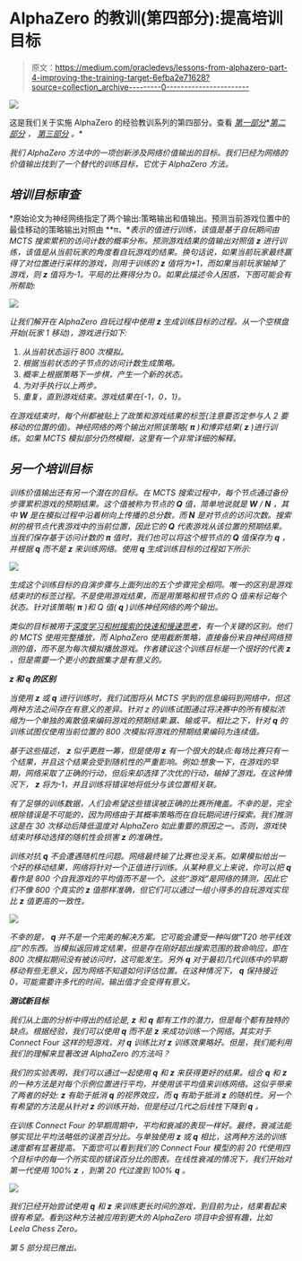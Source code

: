 # AlphaZero 的教训(第四部分):提高培训目标

> 原文：<https://medium.com/oracledevs/lessons-from-alphazero-part-4-improving-the-training-target-6efba2e71628?source=collection_archive---------0----------------------->

![](img/48cbfb3ff35f2ad0d6756c20d5cc565e.png)

这是我们关于实施 AlphaZero 的经验教训系列的第四部分。查看 [*第一部分*](/oracledevs/lessons-from-implementing-alphazero-7e36e9054191)*[*第二部分*](/oracledevs/lessons-from-alphazero-connect-four-e4a0ae82af68) *，* [*第三部分*](/oracledevs/lessons-from-alphazero-part-3-parameter-tweaking-4dceb78ed1e5) *。**

*我们 AlphaZero 方法中的一项创新涉及网络价值输出的目标。我们已经为网络的价值输出找到了一个替代的训练目标，它优于 AlphaZero 方法。*

## *培训目标审查*

*原始论文为神经网络指定了两个输出:策略输出和值输出。预测当前游戏位置中的最佳移动的策略输出对照由 **π、**表示的值进行训练，该值是基于自玩期间由 MCTS 搜索累积的访问计数的概率分布。预测游戏结果的值输出对照值 **z** 进行训练，该值是从当前玩家的角度看自玩游戏的结果。换句话说，如果当前玩家最终赢得了对位置进行采样的游戏，则用于训练的 **z** 值将为+1，而如果当前玩家输掉了游戏，则 **z** 值将为-1。平局的比赛得分为 0。如果此描述令人困惑，下图可能会有所帮助:*

*![](img/df161af4927f011e340f046b9bb45ee9.png)*

*让我们解开在 AlphaZero 自玩过程中使用 **z** 生成训练目标的过程。从一个空棋盘开始(玩家 1 移动)，游戏进行如下:*

1.  *从当前状态运行 800 次模拟。*
2.  *根据当前状态的子节点的访问计数生成策略。*
3.  *概率上根据策略下一步棋，产生一个新的状态。*
4.  *为对手执行以上两步。*
5.  *重复，直到游戏结束。游戏结果在{-1，0，1}。*

*在游戏结束时，每个州都被贴上了政策和游戏结果的标签(注意要否定参与人 2 要移动的位置的值)。神经网络的两个输出对照该策略( **π** )和博弈结果( **z** )进行训练。如果 MCTS 模拟部分仍然模糊，这里有一个非常详细的解释。*

## *另一个培训目标*

*训练价值输出还有另一个潜在的目标。在 MCTS 搜索过程中，每个节点通过备份步骤累积游戏的预期结果。这个值被称为节点的 **Q** 值，简单地说就是 **W** / **N** ，其中 **W** 是在模拟过程中沿着树向上传播的总分数，而 **N** 是对节点的访问次数。搜索树的根节点代表游戏中的当前位置，因此它的 **Q** 代表游戏从该位置的预期结果。当我们保存基于访问计数的 **π** 值时，我们也可以将这个根节点的 **Q** 值保存为 **q** ，并根据 **q** 而不是 **z** 来训练网络。使用 **q** 生成训练目标的过程如下所示:*

*![](img/ec84d7c31d3b49408551f7e479b9a3d2.png)*

*生成这个训练目标的自演步骤与上面列出的五个步骤完全相同。唯一的区别是游戏结束时的标签过程。不是使用游戏结果，而是用策略和根节点的 Q 值来标记每个状态。针对该策略( **π** )和 Q 值( **q** )训练神经网络的两个输出。*

*类似的目标被用于[深度学习和树搜索的快速和慢速思考](https://arxiv.org/abs/1705.08439)，有一个关键的区别。他们的 MCTS 使用完整播放，而 AlphaZero 使用截断策略，直接备份来自神经网络预测的值，而不是为每次模拟播放游戏。作者建议这个训练目标是一个很好的代表 **z** ，但是需要一个更小的数据集才是有意义的。*

***z 和 q 的区别***

*当使用 **z** 或 **q** 进行训练时，我们试图将从 MCTS 学到的信息编码到网络中，但这两种方法之间存在有意义的差异。针对 z 的训练试图通过将决赛中的所有模拟浓缩为一个单独的离散值来编码游戏的预期结果:赢、输或平。相比之下，针对 **q** 的训练试图仅使用当前位置的 800 次模拟将游戏的预期结果编码为连续值。*

*基于这些描述， **z** 似乎更胜一筹，但是使用 **z** 有一个很大的缺点:每场比赛只有一个结果，并且这个结果会受到随机性的严重影响。例如:想象一下，在游戏的早期，网络采取了正确的行动，但后来却选择了次优的行动，输掉了游戏。在这种情况下， **z** 将为-1，并且训练将错误地将低分与该位置相关联。*

*有了足够的训练数据，人们会希望这些错误被正确的比赛所掩盖。不幸的是，完全根除错误是不可能的，因为网络由于其概率策略而在自玩期间进行探索。我们推测这是在 30 次移动后降低温度对 AlphaZero 如此重要的原因之一。否则，游戏快结束时移动选择的随机性会损害 **z** 的准确性。*

*训练对抗 **q** 不会遭遇随机性问题。网络最终输了比赛也没关系。如果模拟给出一个好的移动结果，网络将针对一个正值进行训练。从某种意义上来说，你可以把 **q** 看作是 800 个自我游戏的平均值而不是一个。这些“游戏”是网络的猜测，因此它们不像 800 个真实的 **z** 值那样准确，但它们可以通过一组小得多的自玩游戏实现比 **z** 值更高的一致性。*

*![](img/9838c36fd300cc12fd9ad2f5180a66cf.png)*

*不幸的是， **q** 并不是一个完美的解决方案。它可能会遭受一种叫做“T20 地平线效应”的东西。当模拟返回肯定结果，但是存在刚好超出搜索范围的致命响应，即在 800 次模拟期间没有被访问时，这可能发生。另外 **q** 对于最初几代训练中的早期移动有些无意义，因为网络不知道如何评估位置。在这种情况下， **q** 保持接近 0，可能需要许多代的时间，输出值才会变得有意义。*

***测试新目标***

*我们从上面的分析中得出的结论是, **z** 和 **q** 都有工作的潜力，但是每个都有独特的缺点。根据经验，我们可以使用 **q** 而不是 **z** 来成功训练一个网络。其实对于 Connect Four 这样的短游戏，对 **q** 训练比对 **z** 训练效果略好。但是，我们能利用我们的理解来显著改进 AlphaZero 的方法吗？*

*我们的实验表明，我们可以通过一起使用 **q** 和 **z** 来获得更好的结果。组合 **q** 和 **z** 的一种方法是对每个示例位置进行平均，并使用该平均值来训练网络。这似乎带来了两者的好处: **z** 有助于抵消 **q** 的视界效应，而 **q** 有助于抵消 **z** 的随机性。另一个有希望的方法是从针对 **z** 的训练开始，但是经过几代之后线性下降到 **q** 。*

*在训练 Connect Four 的早期周期中，平均和衰减的表现一样好。最终，衰减法能够实现比平均法略低的误差百分比。与单独使用 **z** 或 **q** 相比，这两种方法的训练速度都有显著提高。下面您可以看到我们的 Connect Four 模型的前 20 代使用四个目标中的每一个所实现的错误百分比的图表。在线性衰减的情况下，我们开始对第一代使用 100% **z** ，到第 20 代过渡到 100% **q** 。*

*![](img/79d9e3234a4f0f645a218cc578fc0687.png)*

*我们已经开始尝试使用 **q** 和 **z** 来训练更长时间的游戏，到目前为止，结果看起来很有希望。看到这种方法被应用到更大的 AlphaZero 项目中会很有趣，比如 Leela Chess Zero。*

*第 5 部分现已推出。*
